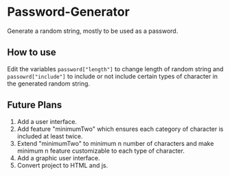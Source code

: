 # Password-Generator
Generate a random string, mostly to be used as a password.


## How to use
Edit the variables `password["length"]` to change length of random string and `passowrd["include"]` to include or not include certain types of character in the generated random string.

## Future Plans
1. Add a user interface.
2. Add feature "minimumTwo" which ensures each category of character is included at least twice.
3. Extend "minimumTwo" to minimum n number of characters and make minimum n feature customizable to each type of character.
4. Add a graphic user interface.
5. Convert project to HTML and js.
